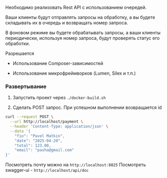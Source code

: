 Необходимо реализовать Rest API с использованием очередей.

Ваши клиенты будут отправлять запросы на обработку, а вы будете складывать их в очередь и возвращать номер запроса.

В фоновом режиме вы будете обрабатывать запросы, а ваши клиенты периодически, используя номер запроса, будут проверять статус его обработки.


Разрешается

- Использование Composer-зависимостей

- Использование микрофреймворков (Lumen, Silex и т.п.)

### Развертывание

1. Запустить проект через `./docker-build.sh`

2. Сделать POST запрос. При успешном выполнении возвращается id
```bash
curl --request POST \
  --url http://localhost/payment \
  --header 'Content-Type: application/json' \
  --data '{
	"fio": "Pavel Matkin",
	"date": "2025-04-20",
	"total": 123.00,
	"email": "pasha@gmail.com"
}'
```

Посмотреть почту можно на `http://localhost:8025`
Посмотреть swagger-ui - `http://localhost/api/doc`